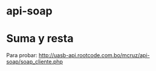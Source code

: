 # api-soap
# Suma y resta

Para probar: http://uasb-api.rootcode.com.bo/mcruz/api-soap/soap_cliente.php
